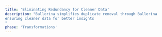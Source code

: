 ```yaml
---
title: 'Eliminating Redundancy for Cleaner Data'
description: "Ballerina simplifies duplicate removal through Ballerina queries, 
ensuring cleaner data for better insights
"
phase: 'Transformations'
---
```

